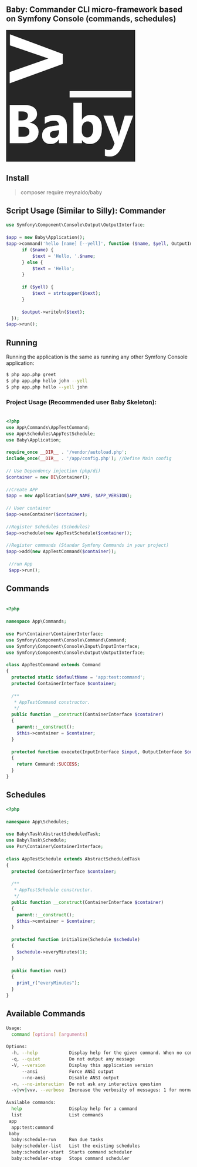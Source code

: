 ## Baby: Commander CLI micro-framework based on Symfony Console (commands, schedules)

[![Baby Logo](https://raw.githubusercontent.com/rreynaldo/baby/main/logo.png)](https://github.com/rreynaldo/baby)

## Install

> composer require rreynaldo/baby

## Script Usage (Similar to Silly): Commander

```php
use Symfony\Component\Console\Output\OutputInterface;

$app = new Baby\Application();
$app->command('hello [name] [--yell]', function ($name, $yell, OutputInterface $output) {
      if ($name) {
          $text = 'Hello, '.$name;
      } else {
          $text = 'Hello';
      }
  
      if ($yell) {
          $text = strtoupper($text);
      }
  
      $output->writeln($text);
  });
$app->run();
```

## Running

Running the application is the same as running any other Symfony Console application:

```bash
$ php app.php greet
$ php app.php hello john --yell
$ php app.php hello --yell john
```

### Project Usage (Recommended user Baby Skeleton):

```php

<?php
use App\Commands\AppTestCommand;
use App\Schedules\AppTestSchedule;
use Baby\Application;

require_once __DIR__ . '/vendor/autoload.php'; 
include_once(__DIR__ . '/app/config.php'); //Define Main config

// Use Dependency injection (php/di)
$container = new DI\Container(); 

//Create APP
$app = new Application($APP_NAME, $APP_VERSION); 

// User container
$app->useContainer($container);  

//Register Schedules (Schedules)
$app->schedule(new AppTestSchedule($container));

//Register commands (Standar Symfony Commands in your project)
$app->add(new AppTestCommand($container));

 //run App
 $app->run();
```


## Commands

```php

<?php

namespace App\Commands;

use Psr\Container\ContainerInterface;
use Symfony\Component\Console\Command\Command;
use Symfony\Component\Console\Input\InputInterface;
use Symfony\Component\Console\Output\OutputInterface;

class AppTestCommand extends Command
{
  protected static $defaultName = 'app:test:command';
  protected ContainerInterface $container;

  /**
   * AppTestCommand constructor.
   */
  public function __construct(ContainerInterface $container)
  {
    parent::__construct();
    $this->container = $container;
  }

  protected function execute(InputInterface $input, OutputInterface $output): int
  {
    return Command::SUCCESS;
  }
}

```

## Schedules

```php
<?php

namespace App\Schedules;

use Baby\Task\AbstractScheduledTask;
use Baby\Task\Schedule;
use Psr\Container\ContainerInterface;

class AppTestSchedule extends AbstractScheduledTask
{
  protected ContainerInterface $container;

  /**
   * AppTestSchedule constructor.
   */
  public function __construct(ContainerInterface $container)
  {
    parent::__construct();
    $this->container = $container;
  }

  protected function initialize(Schedule $schedule)
  {
    $schedule->everyMinutes(1);
  }

  public function run()
  {
    print_r("everyMinutes");
  }
}
```

## Available Commands

```bash
Usage:
  command [options] [arguments]

Options:
  -h, --help            Display help for the given command. When no command is given display help for the list command
  -q, --quiet           Do not output any message
  -V, --version         Display this application version
      --ansi            Force ANSI output
      --no-ansi         Disable ANSI output
  -n, --no-interaction  Do not ask any interactive question
  -v|vv|vvv, --verbose  Increase the verbosity of messages: 1 for normal output, 2 for more verbose output and 3 for debug

Available commands:
  help                  Display help for a command
  list                  List commands
 app
  app:test:command
 baby
  baby:schedule-run     Run due tasks
  baby:scheduler-list   List the existing schedules
  baby:scheduler-start  Starts command scheduler
  baby:scheduler-stop   Stops command scheduler
```
